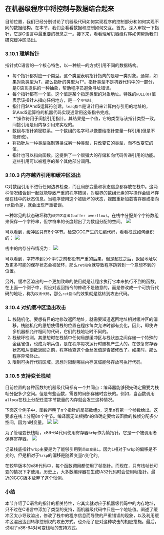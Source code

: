 ## 在机器级程序中将控制与数据结合起来
目前位置，我们已经分别讨论了机器级代码如何实现程序的控制部分和如何实现不同的数据结构。在本节，我们会看看数据和控制如何交互。首先，深入审视一下指针，它是C语言中最重要的概念之一。接下来，看看理解机器级程序如何帮助我们研究缓冲区溢出。

### 3.10.1 理解指针
指针式C语言的一个核心特色，以一种统一的方式引用不同的数据结构。
- 每个指针都对应一个类型。这个类型表明指针指向的是哪一类对象。通常，如果对象类型为$T$，那么指针的类型为$T *$。指针类型不是机器代码中的一部分，是C语言提供的一种抽象，帮助程序员避免寻址错误。
- 每个指针都有一个值。这个值是某个指定类型的对象地址。特殊的`NULL(0)`值表示该指针未指向任何地方，是一个`空指针`。
- 指针用$\And$运算符创建。`leaq指令`是设计用来计算内存引用的地址的，$\And$运算符的机器代码实现通常用这条指令完成。
- '*'操作符用于间接引用指针。其结果是一个值，它的类型与该指针类型一致。间接引用是用内存引用来实现的。
- 数组与指针紧密联系。一个数组的名字可以像要给指针变量一样引用(但是不能修改)。
- 将指针从一种类型强制转换成另一种类型，只改变它的类型，而不改变它的值。
- 指针也可以指向函数。这提供了一个很强大的存储和向代码传递引用的功能。这些引用可以被程序的某个其他部分调用。


### 3.10.3 内存越界引用和缓冲区溢出
C对数组引用不进行任何边界检查，而且局部变量和状态信息都存放在栈中。这两种情况结合到一起就能导致严重的程序错误，对越界的数组元素的写操作会破坏存储在栈中的状态信息。当程序使用这个被破坏的状态，视图重新加载寄存器或指向ret指令是，就会出现严重错误。

一种常见的状态破坏称为`缓冲区溢出(buffer overflow)`。在栈中分配某个字符数组来保存一个字符串，但字符串的长度超出了为数组分配的空间。
![](pic/3.10%20程序与数据结合起来/栈缓冲区溢出.c.png)

可以看到，缓冲区只有8个字节。检查GCC产生的汇编代码，看看栈式如何组织的：
![](pic/3.10%20程序与数据结合起来/栈缓冲区溢出.s.png)

栈中的内存分布情况为：
![](pic/3.10%20程序与数据结合起来/栈内存分布.png)

可以看到，字符串到`23个字符`之前都没有严重的后果，但是超过之后，返回地址以及更多可能的保存状态会被破环，那么`ret指令`就导致程序跳转到一个意想不到的位置。

另外，缓冲区溢出的一个更加致命的使用就是让程序执行它本来执行不到的函数。在上面一个例子中，假设对返回指令的修改不是随意的，而是修改成一个可执行代码的地址，称为`攻击代码`，那么`ret指令`的效果就是跳转到攻击代码。

### 3.10.4 对抗缓冲区溢出攻击
1. 栈随机化。要想有目的地修改返回地址，就需要知道返回地址相对缓冲区的偏移。栈随机化的思想使得栈的位置在程序每次允许时都有变化，因此，即使许多机器都允许相同的代码，它们的栈地址时不同的。
2. 栈破坏检测。其思想时在栈帧中任何局部缓冲区与栈状态之间存储一个特殊的金丝雀值，也成为哨兵值，是在程序每次运行时随机产生大的。在恢复寄存器状态和从函数返回之前，程序检查这个金丝雀值是否被修改了。如果时，那么程序异常终止。
3. 限制可执行代码区域。思想时限制哪些内存区域能够存放可执行代码。

### 3.10.5 支持变长栈帧
目前位置的各种函数的机器级代码都有一个共同点：编译器能够预先确定需要为栈帧分配多少空间。但是有些函数，需要的局部存储时变长的。例如，当函数调用`alloca`在栈上分配任意字节数量的内存就会发生这种情况。

下面这个例子中，函数声明了n个指针的局部数组p，这里n有第一个参数给出。这要求在栈上分配8n个字节。编译器无法根据n的值确定要给该函数的栈帧分配多少空间，因为n时变量。
![](pic/3.10%20程序与数据结合起来/变长栈帧,c.png)
![](pic/3.10%20程序与数据结合起来/变长栈帧.s.png)

为了管理变长栈帧，x86-64代码使用寄存器`%rbp`作为帧指针。它是一个被调用者保存寄存器。
![](pic/3.10%20程序与数据结合起来/帧寄存器.png)

记录栈底指针`%rbp`主要是为了能够引用到`局部变量i`。因为`i`相对于`%rbp`的偏移是不变的，但是相对于`%rsp`的偏移是随着变量n变化的。

在较早版本的x86代码中，每个函数调用都使用了帧指针。而现在，只有栈帧长可变的情况下才使用。历史上，大多数编译器在生成IA32代码时会使用帧指针。最近的GCC版本放弃了这个惯例。

### 小结
本节介绍了C语言的指针的相关特性，它其实就对应于机器级代码中的内存地址，只不过在C语言中添加了类型的支持，而机器级代码中只是一个地址值。阐述了缓冲区太小导致溢出，修改了栈中的程序信息而导致的严重错误的现象，以及利用缓冲区溢出达到转移控制权的攻击方式。也介绍了应对这种攻击的相应措施。最后，说明了x86-64对可变栈帧的支持方式。